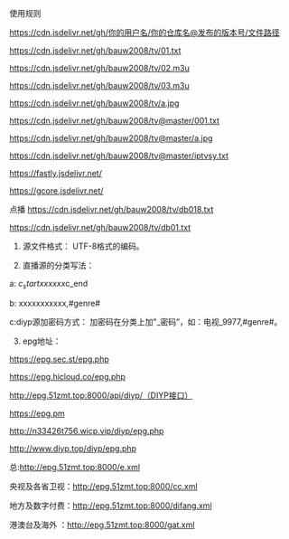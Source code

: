 
使用规则


https://cdn.jsdelivr.net/gh/你的用户名/你的仓库名@发布的版本号/文件路径

https://cdn.jsdelivr.net/gh/bauw2008/tv/01.txt

https://cdn.jsdelivr.net/gh/bauw2008/tv/02.m3u

https://cdn.jsdelivr.net/gh/bauw2008/tv/03.m3u

https://cdn.jsdelivr.net/gh/bauw2008/tv/a.jpg

https://cdn.jsdelivr.net/gh/bauw2008/tv@master/001.txt

https://cdn.jsdelivr.net/gh/bauw2008/tv@master/a.jpg

https://cdn.jsdelivr.net/gh/bauw2008/tv@master/iptvsy.txt

https://fastly.jsdelivr.net/

https://gcore.jsdelivr.net/


点播
https://cdn.jsdelivr.net/gh/bauw2008/tv/db018.txt

https://cdn.jsdelivr.net/gh/bauw2008/tv/db01.txt


1. 源文件格式： UTF-8格式的编码。

2. 直播源的分类写法：

a: $c_startxxxxxx$c_end

b: xxxxxxxxxxx,#genre#

c:diyp源加密码方式： 加密码在分类上加"_密码”，如：电视_9977,#genre#。

3. epg地址：

https://epg.sec.st/epg.php

https://epg.hicloud.co/epg.php

http://epg.51zmt.top:8000/api/diyp/（DIYP接口）

https://epg.pm

http://n33426t756.wicp.vip/diyp/epg.php

http://www.diyp.top/diyp/epg.php

总:http://epg.51zmt.top:8000/e.xml

央视及各省卫视：http://epg.51zmt.top:8000/cc.xml

地方及数字付费：http://epg.51zmt.top:8000/difang.xml

港澳台及海外 ：http://epg.51zmt.top:8000/gat.xml
